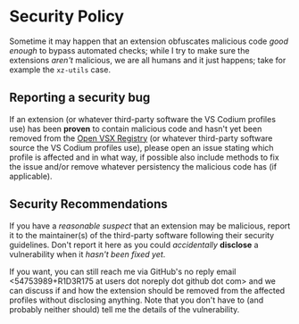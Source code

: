 # Security Policy
Sometime it may happen that an extension obfuscates malicious code *good enough* to bypass automated checks; while I try to make sure the extensions *aren't* malicious, we are all humans and it just happens; take for example the `xz-utils` case. 

## Reporting a security bug
If an extension (or whatever third-party software the VS Codium profiles use) has been **proven** to contain malicious code and hasn't yet been removed from the [Open VSX Registry](https://open-vsx.org/) (or whatever third-party software source the VS Codium profiles use), please open an issue stating which profile is affected and in what way, if possible also include methods to fix the issue and/or remove whatever persistency the malicious code has (if applicable).

## Security Recommendations
If you have a *reasonable suspect* that an extension may be malicious, report it to the maintainer(s) of the third-party software following their security guidelines. Don't report it here as you could *accidentally* **disclose** a vulnerability when it *hasn't been fixed yet*. 

If you want, you can still reach me via GitHub's no reply email <54753989+R1D3R175 at users dot noreply dot github dot com> and we can discuss if and how the extension should be removed from the affected profiles without disclosing anything. Note that you don't have to (and probably neither should) tell me the details of the vulnerability.
